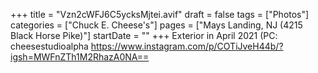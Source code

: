 +++
title = "Vzn2cWFJ6C5ycksMjtei.avif"
draft = false
tags = ["Photos"]
categories = ["Chuck E. Cheese's"]
pages = ["Mays Landing, NJ (4215 Black Horse Pike)"]
startDate = ""
+++
Exterior in April 2021 (PC: cheesestudioalpha https://www.instagram.com/p/COTiJveH44b/?igsh=MWFnZTh1M2RhazA0NA==
